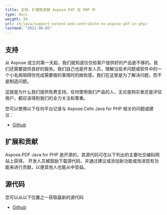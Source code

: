 ```yaml
---
title: 支持、扩展和贡献 Aspose.Pdf 在 PHP 中
type: docs
weight: 30
url: zh/java/support-extend-and-contribute-to-aspose-pdf-in-php/
lastmod: "2021-06-05"
---
```


## 支持

从 Aspose 成立的第一天起，我们就知道仅仅给客户提供好的产品是不够的。我们还需要提供良好的服务。我们自己也是开发人员，理解当技术问题或软件中的一个小毛病阻碍你完成需要做的事情时的挫败感。我们在这里是为了解决问题，而不是制造问题。

这就是为什么我们提供免费支持。任何使用我们产品的人，无论是购买者还是评估用户，都应该得到我们的全力关注和尊重。

您可以使用以下任何平台记录与 Aspose.Cells Java for PHP 相关的问题或建议：

- [Github](https://github.com/aspose-pdf/Aspose.PDF-for-Java/issues)

## 扩展和贡献

Aspose.PDF Java for PHP 是开源的，其源代码可在以下列出的主要社交编码网站上获得。
 开发人员被鼓励下载源代码，并通过建议或添加新功能或改进现有功能来进行贡献，以便其他人也能从中受益。

## 源代码

您可以从以下位置之一获取最新的源代码

- [Github](https://github.com/aspose-pdf/Aspose.PDF-for-Java/tree/master/Plugins/Aspose_Pdf_Java_for_PHP)